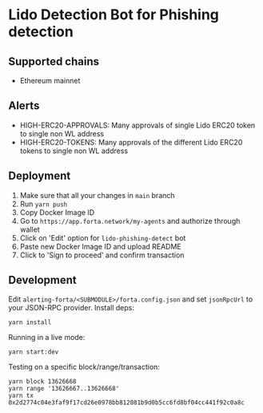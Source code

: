 # Lido Detection Bot for Phishing detection

## Supported chains

- Ethereum mainnet

## Alerts

- HIGH-ERC20-APPROVALS: Many approvals of single Lido ERC20 token to single non WL address
- HIGH-ERC20-TOKENS: Many approvals of the different Lido ERC20 tokens to single non WL address

## Deployment

1. Make sure that all your changes in `main` branch
2. Run `yarn push`
3. Copy Docker Image ID
4. Go to `https://app.forta.network/my-agents` and authorize through wallet
5. Click on 'Edit' option for `lido-phishing-detect` bot
6. Paste new Docker Image ID and upload README
7. Click to 'Sign to proceed' and confirm transaction

## Development

Edit `alerting-forta/<SUBMODULE>/forta.config.json` and set `jsonRpcUrl` to your JSON-RPC provider. Install deps:

```
yarn install
```

Running in a live mode:

```
yarn start:dev
```

Testing on a specific block/range/transaction:

```
yarn block 13626668
yarn range '13626667..13626668'
yarn tx 0x2d2774c04e3faf9f17cd26e0978bb812081b9d0b5cc6fd8bf04cc441f92c0a8c
```
